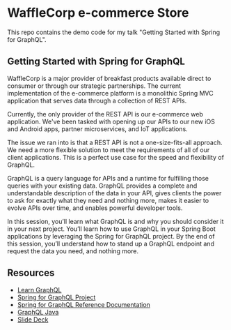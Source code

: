 # WaffleCorp e-commerce Store

This repo contains the demo code for my talk "Getting Started with Spring for GraphQL". 

## Getting Started with Spring for GraphQL

WaffleCorp is a major provider of breakfast products available direct to consumer or through our strategic partnerships. The current implementation of the e-commerce platform is a monolithic Spring MVC application that serves data through a collection of REST APIs.

Currently, the only provider of the REST API is our e-commerce web application. We've been tasked with opening up our APIs to our new iOS and Android apps, partner microservices, and IoT applications.

The issue we ran into is that a REST API is not a one-size-fits-all approach. We need a more flexible solution to meet the requirements of all of our client applications. This is a perfect use case for the speed and flexibility of GraphQL.

GraphQL is a query language for APIs and a runtime for fulfilling those queries with your existing data. GraphQL provides a complete and understandable description of the data in your API, gives clients the power to ask for exactly what they need and nothing more, makes it easier to evolve APIs over time, and enables powerful developer tools.

In this session, you’ll learn what GraphQL is and why you should consider it in your next project. You’ll learn how to use GraphQL in your Spring Boot applications by leveraging the Spring for GraphQL project. By the end of this session, you’ll understand how to stand up a GraphQL endpoint and request the data you need, and nothing more.

## Resources

- [Learn GraphQL](https://graphql.org/learn/)
- [Spring for GraphQL Project](https://spring.io/projects/spring-graphql)
- [Spring for GraphQL Reference Documentation](https://docs.spring.io/spring-graphql/docs/1.0.0-SNAPSHOT/reference/html/)
- [GraphQL Java](https://www.graphql-java.com/)
- [Slide Deck](./SpringForGraphQL.pdf)